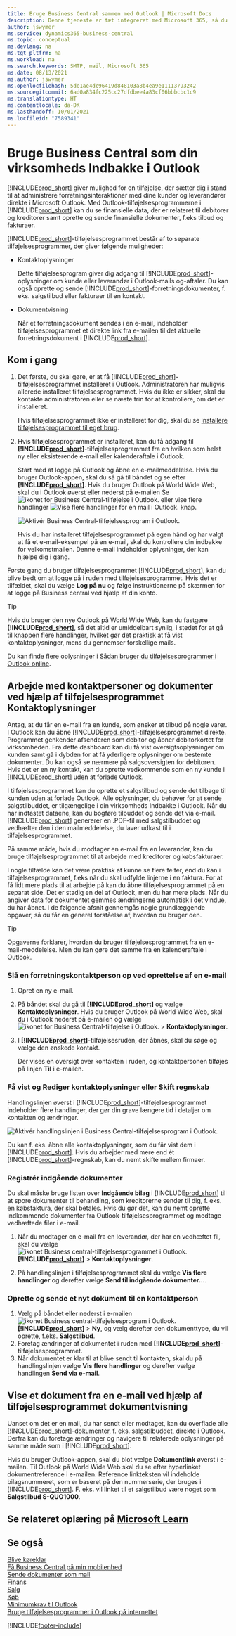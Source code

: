 ```yaml
---
title: Bruge Business Central sammen med Outlook | Microsoft Docs
description: Denne tjeneste er tæt integreret med Microsoft 365, så du kan administrere alle dine forretningsaktiviteter og sende og modtage mail til og fra kunder og leverandører direkte i Outlook.
author: jswymer
ms.service: dynamics365-business-central
ms.topic: conceptual
ms.devlang: na
ms.tgt_pltfrm: na
ms.workload: na
ms.search.keywords: SMTP, mail, Microsoft 365
ms.date: 08/13/2021
ms.author: jswymer
ms.openlocfilehash: 5de1ae4dc96419d848103a8b4ea9e11113793242
ms.sourcegitcommit: 6ad0a834fc225cc27dfdbee4a83cf06bbbcbc1c9
ms.translationtype: HT
ms.contentlocale: da-DK
ms.lasthandoff: 10/01/2021
ms.locfileid: "7589341"
---
```

# <a name="using-business-central-as-your-business-inbox-in-outlook"></a>Bruge Business Central som din virksomheds Indbakke i Outlook

[!INCLUDE[prod_short](includes/prod_short.md)] giver mulighed for en tilføjelse, der sætter dig i stand til at administrere forretningsinteraktioner med dine kunder og leverandører direkte i Microsoft Outlook. Med Outlook-tilføjelsesprogrammerne i [!INCLUDE[prod_short](includes/prod_short.md)] kan du se finansielle data, der er relateret til debitorer og kreditorer samt oprette og sende finansielle dokumenter, f.eks tilbud og fakturaer.

[!INCLUDE[prod_short](includes/prod_short.md)]-tilføjelsesprogrammet består af to separate tilføjelsesprogrammer, der giver følgende muligheder:

- Kontaktoplysninger

   Dette tilføjelsesprogram giver dig adgang til [!INCLUDE[prod_short](includes/prod_short.md)]-oplysninger om kunde eller leverandør i Outlook-mails og-aftaler. Du kan også oprette og sende [!INCLUDE[prod_short](includes/prod_short.md)]-forretningsdokumenter, f. eks. salgstilbud eller fakturaer til en kontakt.

- Dokumentvisning

   Når et forretningsdokument sendes i en e-mail, indeholder tilføjelsesprogrammet et direkte link fra e-mailen til det aktuelle forretningsdokument i [!INCLUDE[prod_short](includes/prod_short.md)].

## <a name="get-started"></a>Kom i gang

1. Det første, du skal gøre, er at få [!INCLUDE[prod_short](includes/prod_short.md)]-tilføjelsesprogrammet installeret i Outlook. Administratoren har muligvis allerede installeret tilføjelsesprogrammet. Hvis du ikke er sikker, skal du kontakte administratoren eller se næste trin for at kontrollere, om det er installeret.

    Hvis tilføjelsesprogrammet ikke er installeret for dig, skal du se [installere tilføjelsesprogrammet til eget brug](admin-outlook.md#install). 

2. Hvis tilføjelsesprogrammet er installeret, kan du få adgang til **[!INCLUDE[prod_short](includes/prod_short.md)]**-tilføjelsesprogrammet fra en hvilken som helst ny eller eksisterende e-mail eller kalenderaftale i Outlook.

    Start med at logge på Outlook og åbne en e-mailmeddelelse. Hvis du bruger Outlook-appen, skal du så gå til båndet og se efter **[!INCLUDE[prod_short](includes/prod_short.md)]**.  Hvis du bruger Outlook på World Wide Web, skal du i Outlook øverst eller nederst på e-mailen Se ![ikonet for Business Central-tilføjelse i Outlook.](media/outlook-business-central-icon.png) eller vise flere handlinger ![Vise flere handlinger for en mail i Outlook.](media/outlook-more-actions-button.png) knap.

    ![Aktivér Business Central-tilføjelsesprogram i Outlook.](media/outlook-business-central-addin.png)

   Hvis du har installeret tilføjelsesprogrammet på egen hånd og har valgt at få et e-mail-eksempel på en e-mail, skal du kontrollere din indbakke for velkomstmailen. Denne e-mail indeholder oplysninger, der kan hjælpe dig i gang.

Første gang du bruger tilføjelsesprogrammet [!INCLUDE[prod_short](includes/prod_short.md)], kan du blive bedt om at logge på i ruden med tilføjelsesprogrammet. Hvis det er tilfældet, skal du vælge **Log på nu** og følge instruktionerne på skærmen for at logge på Business central ved hjælp af din konto.

> [!TIP]
> Hvis du bruger den nye Outlook på World Wide Web, kan du fastgøre **[!INCLUDE[prod_short](includes/prod_short.md)]**, så det altid er umiddelbart synlig, i stedet for at gå til knappen flere handlinger, hvilket gør det praktisk at få vist kontaktoplysninger, mens du gennemser forskellige mails.

Du kan finde flere oplysninger i [Sådan bruger du tilføjelsesprogrammer i Outlook online](https://support.office.com/article/using-add-ins-in-outlook-on-the-web-8f2ce816-5df4-44a5-958c-f7f9d6dabdce?ns=OLWAO365B&version=16).  

## <a name="work-with-contacts-and-documents-using-the-contact-insights-add-in"></a>Arbejde med kontaktpersoner og dokumenter ved hjælp af tilføjelsesprogrammet Kontaktoplysninger

Antag, at du får en e-mail fra en kunde, som ønsker et tilbud på nogle varer. I Outlook kan du åbne [!INCLUDE[prod_short](includes/prod_short.md)]-tilføjelsesprogrammet direkte. Programmet genkender afsenderen som debitor og åbner debitorkortet for virksomheden. Fra dette dashboard kan du få vist oversigtsoplysninger om kunden samt gå i dybden for at få yderligere oplysninger om bestemte dokumenter. Du kan også se nærmere på salgsoversigten for debitoren. Hvis det er en ny kontakt, kan du oprette vedkommende som en ny kunde i [!INCLUDE[prod_short](includes/prod_short.md)] uden at forlade Outlook.  

I tilføjelsesprogrammet kan du oprette et salgstilbud og sende det tilbage til kunden uden at forlade Outlook. Alle oplysninger, du behøver for at sende salgstilbuddet, er tilgængelige i din virksomheds Indbakke i Outlook. Når du har indtastet dataene, kan du bogføre tilbuddet og sende det via e-mail. [!INCLUDE[prod_short](includes/prod_short.md)] genererer en .PDF-fil med salgstilbuddet og vedhæfter den i den mailmeddelelse, du laver udkast til i tilføjelsesprogrammet.  

På samme måde, hvis du modtager en e-mail fra en leverandør, kan du bruge tilføjelsesprogrammet til at arbejde med kreditorer og købsfakturaer.  

I nogle tilfælde kan det være praktisk at kunne se flere felter, end du kan i tilføjelsesprogrammet, f.eks når du skal udfylde linjerne i en faktura. For at få lidt mere plads til at arbejde på kan du åbne tilføjelsesprogrammet på en separat side. Det er stadig en del af Outlook, men du har mere plads. Når du angiver data for dokumentet gemmes ændringerne automatisk i det vindue, du har åbnet. I de følgende afsnit gennemgås nogle grundlæggende opgaver, så du får en generel forståelse af, hvordan du bruger den.

> [!TIP]
> Opgaverne forklarer, hvordan du bruger tilføjelsesprogrammet fra en e-mail-meddelelse. Men du kan gøre det samme fra en kalenderaftale i Outlook.

### <a name="look-up-a-business-contact-when-composing-an-email"></a>Slå en forretningskontaktperson op ved oprettelse af en e-mail

1. Opret en ny e-mail.
2. På båndet skal du gå til **[!INCLUDE[prod_short](includes/prod_short.md)]** og vælge **Kontaktoplysninger**. Hvis du bruger Outlook på World Wide Web, skal du i Outlook nederst på e-mailen og vælge ![ikonet for Business Central-tilføjelse i Outlook.](media/outlook-business-central-icon.png) > **Kontaktoplysninger**.
3. I **[!INCLUDE[prod_short](includes/prod_short.md)]**-tilføjelsesruden, der åbnes, skal du søge og vælge den ønskede kontakt.

    Der vises en oversigt over kontakten i ruden, og kontaktpersonen tilføjes på linjen **Til** i e-mailen.

### <a name="view-and-change-the-contact-details-or-switch-company"></a>Få vist og Rediger kontaktoplysninger eller Skift regnskab

Handlingslinjen øverst i [!INCLUDE[prod_short](includes/prod_short.md)]-tilføjelsesprogrammet indeholder flere handlinger, der gør din grave længere tid i detaljer om kontakten og ændringer.

![Aktivér handlingslinjen i Business Central-tilføjelsesprogram i Outlook.](media/outlook-addin-action-bar.png)

Du kan f. eks. åbne alle kontaktoplysninger, som du får vist dem i [!INCLUDE[prod_short](includes/prod_short.md)]. Hvis du arbejder med mere end ét [!INCLUDE[prod_short](includes/prod_short.md)]-regnskab, kan du nemt skifte mellem firmaer.

### <a name="track-incoming-documents"></a>Registrér indgående dokumenter 

Du skal måske bruge listen over **Indgående bilag** i [!INCLUDE[prod_short](includes/prod_short.md)] til at spore dokumenter til behandling, som kreditorerne sender til dig, f. eks. en købsfaktura, der skal betales. Hvis du gør det, kan du nemt oprette indkommende dokumenter fra Outlook-tilføjelsesprogrammet og medtage vedhæftede filer i e-mail.

1. Når du modtager en e-mail fra en leverandør, der har en vedhæftet fil, skal du vælge ![ikonet Business central-tilføjelsesprogrammet i Outlook.](media/outlook-business-central-icon.png) **[!INCLUDE[prod_short](includes/prod_short.md)]**  > **Kontaktoplysninger**. 

2. På handlingslinjen i tilføjelsesprogrammet skal du vælge **Vis flere handlinger** og derefter vælge **Send til indgående dokumenter...**. 

### <a name="create-and-send-new-document-to-a-contact"></a>Oprette og sende et nyt dokument til en kontaktperson

1. Vælg på båndet eller nederst i e-mailen ![ikonet Business central-tilføjelsesprogram i Outlook.](media/outlook-business-central-icon.png) **[!INCLUDE[prod_short](includes/prod_short.md)]** > **Ny**, og vælg derefter den dokumenttype, du vil oprette, f.eks. **Salgstilbud**.
2. Foretag ændringer af dokumentet i ruden med **[!INCLUDE[prod_short](includes/prod_short.md)]**-tilføjelsesprogrammet.
3. Når dokumentet er klar til at blive sendt til kontakten, skal du på handlingslinjen vælge **Vis flere handlinger** og derefter vælge handlingen **Send via e-mail**.

## <a name="view-a-document-from-an-email-using-the-document-view-add-in"></a>Vise et dokument fra en e-mail ved hjælp af tilføjelsesprogrammet dokumentvisning

Uanset om det er en mail, du har sendt eller modtaget, kan du overflade alle [!INCLUDE[prod_short](includes/prod_short.md)]-dokumenter, f. eks. salgstilbuddet, direkte i Outlook. Derfra kan du foretage ændringer og navigere til relaterede oplysninger på samme måde som i [!INCLUDE[prod_short](includes/prod_short.md)].

Hvis du bruger Outlook-appen, skal du blot vælge **Dokumentlink** øverst i e-mailen. Til Outlook på World Wide Web skal du se efter hyperlinket dokumentreference i e-mailen. Reference linkteksten vil indeholde bilagsnummeret, som er baseret på den nummerserie, der bruges i [!INCLUDE[prod_short](includes/prod_short.md)]. F. eks. vil linket til et salgstilbud være noget som **Salgstilbud S-QUO1000**.

## <a name="see-related-training-at-microsoft-learn"></a>Se relateret oplæring på [Microsoft Learn](/learn/modules/alternative-interfaces-dynamics-365-business-central/index)

## <a name="see-also"></a>Se også

[Blive køreklar](ui-get-ready-business.md)  
[Få Business Central på min mobilenhed](install-mobile-app.md)  
[Sende dokumenter som mail](ui-how-send-documents-email.md)  
[Finans](finance.md)  
[Salg](sales-manage-sales.md)  
[Køb](purchasing-manage-purchasing.md)  
[Minimumkrav til Outlook](product-requirements.md#outlook)  
[Bruge tilføjelsesprogrammer i Outlook på internettet](https://support.office.com/article/Using-Add-ins-in-Outlook-on-the-web-8f2ce816-5df4-44a5-958c-f7f9d6dabdce?appver=OWB150)  


[!INCLUDE[footer-include](includes/footer-banner.md)]